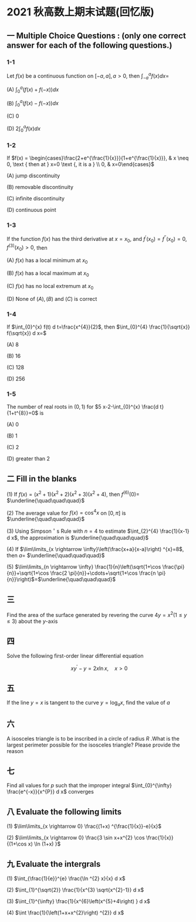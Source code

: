 # 2021 秋高数上期末试题(回忆版)

## 一 Multiple Choice Questions : (only one correct answer for each of the following questions.)

### 1-1

Let $f(x)$ be a continuous function on $[-a, a], a>0$, then $\int_{-a}^{a} f(x) d x=$

(A) $\int_{0}^{a}(f(x) +f(-x) ) d x$

(B) $\int_{0}^{a}(f(x) -f(-x) ) d x$

(C) 0

(D) $2 \int_{0}^{a} f(x) d x$

### 1-2

If $f(x) = \begin{cases}\frac{2+e^{\frac{1}{x}}}{1+e^{\frac{1}{x}}}, & x \neq 0, \text { then at } x=0 \text {, it is a } \\ 0, & x=0\end{cases}$

(A) jump discontinuity

(B) removable discontinuity

(C) infinite discontinuity

(D) continuous point

### 1-3

If the function $f(x)$ has the third derivative at $x=x_{0}$, and $f^{\prime}\left(x_{0}\right) =f^{\prime \prime}\left(x_{0}\right) =0, f^{(3) }\left(x_{0}\right) >0$, then

(A) $f(x)$ has a local minimum at $x_{0}$

(B) $f(x)$ has a local maximum at $x_{0}$

(C) $f(x)$ has no local extremum at $x_{0}$

(D) None of $(A) ,(B)$ and $(C)$ is correct

### 1-4

If $\int_{0}^{x} f(t) d t=\frac{x^{4}}{2}$, then $\int_{0}^{4} \frac{1}{\sqrt{x}} f(\sqrt{x}) d x=$

(A) 8

(B) 16

(C) 128

(D) 256

### 1-5

The number of real roots in $(0,1)$ for $5 x-2-\int_{0}^{x} \frac{d t}{1+t^{8}}=0$ is

(A) 0

(B) 1

(C) 2

(D) greater than 2

## 二 Fill in the blanks

(1) If $f(x) =\left(x^{2}+1\right) \left(x^{2}+2\right) \left(x^{2}+3\right) \left(x^{2}+4\right)$, then $f^{(6) }(0) =$ $\underline{\quad\quad\quad}$

(2) The average value for $f(x) =\cos ^{4} x$ on $[0, \pi]$ is $\underline{\quad\quad\quad}$

(3) Using Simpson＇s Rule with $n=4$ to estimate $\int_{2}^{4} \frac{1}{x-1} d x$, the approximation is $\underline{\quad\quad\quad}$

(4) If $\lim\limits_{x \rightarrow \infty}\left(\frac{x+a}{x-a}\right) ^{x}=8$, then $a=$ $\underline{\quad\quad\quad}$

(5) $\lim\limits_{n \rightarrow \infty} \frac{1}{n}\left(\sqrt{1+\cos \frac{\pi}{n}}+\sqrt{1+\cos \frac{2 \pi}{n}}+\cdots+\sqrt{1+\cos \frac{n \pi}{n}}\right)$=$\underline{\quad\quad\quad}$

## 三

Find the area of the surface generated by revering the curve $4 y=x^{2}(1 \leqslant y \leqslant 3)$ about the $y$-axis

## 四

Solve the following first-order linear differential equation

$$
x y^{\prime}-y=2 x \ln x, \quad x>0
$$

## 五

If the line $y=x$ is tangent to the curve $y=\log _{a} x$, find the value of $a$

## 六

A isosceles triangle is to be inscribed in a circle of radius $R$ .What is the largest perimeter possible for the isosceles triangle? Please provide the reason

## 七

Find all values for $p$ such that the improper integral $\int_{0}^{\infty} \frac{e^{-x}}{x^{P}} d x$ converges

## 八 Evaluate the following limits

(1) $\lim\limits_{x \rightarrow 0} \frac{(1+x) ^{\frac{1}{x}}-e}{x}$

(2) $\lim\limits_{x \rightarrow 0} \frac{3 \sin x+x^{2} \cos \frac{1}{x}}{(1+\cos x) \ln (1+x) }$

## 九 Evaluate the intergrals

(1) $\int_{\frac{1}{e}}^{e} \frac{\ln ^{2} x}{x} d x$

(2) $\int_{1}^{\sqrt{2}} \frac{1}{x^{3} \sqrt{x^{2}-1}} d x$

(3) $\int_{1}^{\infty} \frac{1}{x^{6}\left(x^{5}+4\right) } d x$

(4) $\int \frac{1}{\left(1+x+x^{2}\right) ^{2}} d x$
